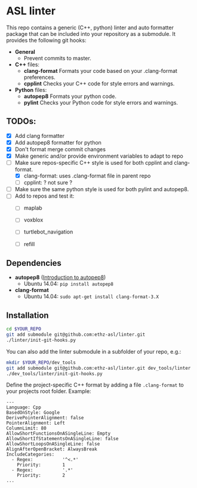 # ASL linter

This repo contains a generic (C++, python) linter and auto formatter package that can be included into your repository as a submodule. It provides the following git hooks:
 * **General**
   * Prevent commits to master.
 * **C++** files:
   * **clang-format** Formats your code based on your .clang-format preferences.
   * **cpplint** Checks your C++ code for style errors and warnings.
 * **Python** files:
   * **autopep8** Formats your python code.
   * **pylint** Checks your Python code for style errors and warnings.

## TODOs:

 - [x] Add clang formatter
 - [x] Add autopep8 formatter for python
 - [x] Don't format merge commit changes
 - [x] Make generic and/or provide environment variables to adapt to repo
 - [ ] Make sure repos-specific C++ style is used for both cpplint and clang-format.
    - [x] clang-format: uses .clang-format file in parent repo
    - [ ] cpplint: ? not sure ?
 - [ ] Make sure the same python style is used for both pylint and autopep8.
 - [ ] Add to repos and test it:
   - [ ] maplab
   - [ ] voxblox
   - [ ] turtlebot_navigation
   - [ ] refill


## Dependencies

 * **autopep8** ([Introduction to autopep8](http://avilpage.com/2015/05/automatically-pep8-your-python-code.html))
   * Ubuntu 14.04: `pip install autopep8`
 * **clang-format**
   * Ubuntu 14.04: `sudo apt-get install clang-format-3.X`


## Installation

```bash
cd $YOUR_REPO
git add submodule git@github.com:ethz-asl/linter.git
./linter/init-git-hooks.py
```

You can also add the linter submodule in a subfolder of your repo, e.g.:
```bash
mkdir $YOUR_REPO/dev_tools
git add submodule git@github.com:ethz-asl/linter.git dev_tools/linter
./dev_tools/linter/init-git-hooks.py
```

Define the project-specific C++ format by adding a file `.clang-format` to your projects root folder. Example:

```
---
Language: Cpp
BasedOnStyle: Google
DerivePointerAlignment: false
PointerAlignment: Left
ColumnLimit: 80
AllowShortFunctionsOnASingleLine: Empty
AllowShortIfStatementsOnASingleLine: false
AllowShortLoopsOnASingleLine: false
AlignAfterOpenBracket: AlwaysBreak
IncludeCategories:
  - Regex:           '^<.*'
    Priority:        1
  - Regex:           '.*'
    Priority:        2
...
```
